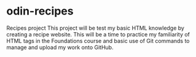 # odin-recipes
Recipes project
This project will be test my basic HTML knowledge by creating a recipe website. This will be a time to practice my familiarity of HTML tags in the Foundations course and basic use of Git commands to manage and upload my work onto GitHub.